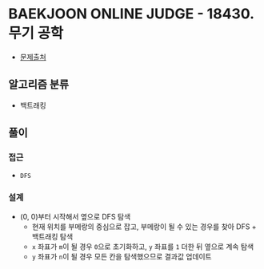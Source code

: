 # BAEKJOON ONLINE JUDGE - 18430. 무기 공학

- [문제출처](https://www.acmicpc.net/problem/18430 '18430. 무기 공학')

## 알고리즘 분류

- 백트래킹

## 풀이

### 접근

- `DFS`

### 설계

- (0, 0)부터 시작해서 옆으로 DFS 탐색
  - 현재 위치를 부메랑의 중심으로 잡고, 부메랑이 될 수 있는 경우를 찾아 DFS + 백트래킹 탐색
  - `x` 좌표가 `m`이 될 경우 `0`으로 초기화하고, `y` 좌표를 `1` 더한 뒤 옆으로 계속 탐색
  - `y` 좌표가 `n`이 될 경우 모든 칸을 탐색했으므로 결과값 업데이트
